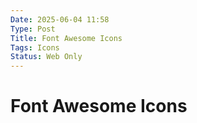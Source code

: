 ```yaml
---
Date: 2025-06-04 11:58
Type: Post
Title: Font Awesome Icons
Tags: Icons
Status: Web Only
---
```


# Font Awesome Icons

<i class="fa-solid fa-bookmark"></i>

<i class="fa-solid fa-link"></i>

<i class="fa-solid fa-file-pen"></i>

<i class="fa-solid fa-clock"></i>

<i class="fa-solid fa-film"></i>

<i class="fa-solid fa-video"></i>

<i class="fa-solid fa-camera"></i>

<i class="fa-solid fa-file-video"></i>

<i class="fa-solid fa-tv"></i>

<i class="fa-solid fa-headphones"></i>

<i class="fa-solid fa-music"></i>

<i class="fa-solid fa-podcast"></i>

<i class="fa-solid fa-image"></i>

<i class="fa-solid fa-heart"></i>

<i class="fa-solid fa-star"></i>

<i class="fa-solid fa-tag"></i>

<i class="fa-solid fa-tags"></i>

<i class="fa-solid fa-hashtag"></i>

<i class="fa-solid fa-signs-post"></i>

<i class="fa-solid fa-note-sticky"></i>


